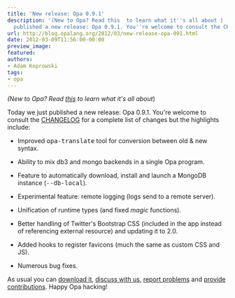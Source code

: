 ```yaml
---
title: 'New release: Opa 0.9.1'
description: '(New to Opa? Read this  to learn what it''s all about )  Today we just
  published a new release: Opa 0.9.1. You''re welcome to consult the CHA...'
url: http://blog.opalang.org/2012/03/new-release-opa-091.html
date: 2012-03-09T11:56:00-00:00
preview_image:
featured:
authors:
- Adam Koprowski
tags:
- opa
---
```


<div class="sectionbody">
<div class="paragraph"><p><em>(New to Opa? Read <a href="http://blog.opalang.org/2011/06/hello-opa-what-is-opa-to-quote-manual.html">this</a> to learn what it's all about</em>)</p></div>
<div class="paragraph"><p>Today we just published a new release: Opa 0.9.1. You're welcome to consult the <a href="http://opalang.org/resources/changelog.xmlt">CHANGELOG</a> for a complete list of changes but the highlights include:</p></div>
<div class="ulist"><ul>
<li>
<p>
Improved <tt>opa-translate</tt> tool for conversion between old &amp; new syntax.
</p>
</li>
<li>
<p>
Ability to mix db3 and mongo backends in a single Opa program.
</p>
</li>
<li>
<p>
Feature to automatically download, install and launch a MongoDB instance (<tt>--db-local</tt>).
</p>
</li>
<li>
<p>
Experimental feature: remote logging (logs send to a remote server).
</p>
</li>
<li>
<p>
Unification of runtime types (and fixed <em>magic</em> functions).
</p>
</li>
<li>
<p>
Better handling of Twitter's Bootstrap CSS (included in the app instead of referencing external resource) and updating it to 2.0.
</p>
</li>
<li>
<p>
Added hooks to register favicons (much the same as custom CSS and JS).
</p>
</li>
<li>
<p>
Numerous bug fixes.
</p>
</li>
</ul></div>
<div class="paragraph"><p>As usual you can <a href="http://opalang.org/get.xmlt">download it</a>, <a href="http://forum.opalang.org/">discuss with us</a>, <a href="https://github.com/MLstate/opalang/issues">report problems</a> and <a href="https://github.com/MLstate/opalang/pulls">provide contributions</a>. Happy Opa hacking!</p></div>
</div>
